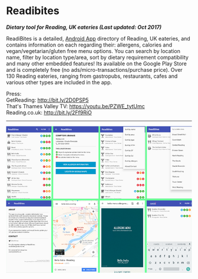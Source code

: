 # Readibites

**_Dietary tool for Reading, UK eateries (Last updated: Oct 2017)_**

ReadiBites is a detailed, [Android App](https://play.google.com/store/apps/details?id=ws.roberts.android.readibites&hl=en) directory of Reading, UK eateries, and contains information on each regarding their: allergens, calories and vegan/vegetarian/gluten free menu options. You can search by location name, filter by location type/area, sort by dietary requirement compatibility and many other embedded features! Its available on the Google Play Store and is completely free (no ads/micro-transactions/purchase price). Over 130 Reading eateries, ranging from gastropubs, restaurants, cafes and various other types are included in the app.

Press:  
GetReading: http://bit.ly/2D0PSP5  
That's Thames Valley TV: https://youtu.be/PZWE_tytUmc  
Reading.co.uk: http://bit.ly/2Ff9RiO

---


![alt text](https://raw.githubusercontent.com/ow-ro/Readibites/master/readibites_screens.png "Logo Title Text 1")
